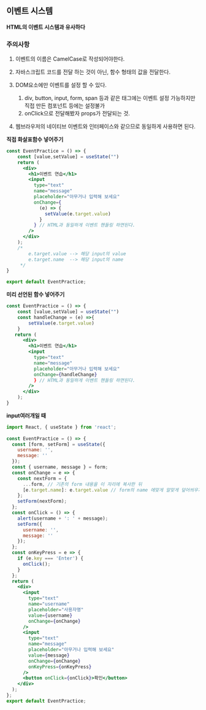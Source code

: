 ## 이벤트 시스템
**HTML의 이벤트 시스템과 유사하다**

### 주의사항
1. 이벤트의 이름은 CamelCase로 작성되어야한다.
2. 자바스크립트 코드를 전달 하는 것이 아닌, 함수 형태의 값을 전달한다.
3. DOM요소에만 이벤트를 설정 할 수 있다.<br>
   1. div, button, input, form, span 등과 같은 태그에는 이벤트 설정 가능하지만 직접 만든 컴포넌트 등에는 설정불가
   2. onClick으로 전달해봤자 props가 전달되는 것.
    
4. 웹브라우저의 네이티브 이벤트와 인터페이스와 같으므로 동일하게 사용하면 된다.
   

**직접 화살표함수 넣어주기** 
```jsx
const EventPractice = () => {
    const [value,setValue] = useState("")
    return (
      <div>
        <h1>이벤트 연습</h1>
        <input
          type="text"
          name="message"
          placeholder="아무거나 입력해 보세요"
          onChange={
            (e) => {
              setValue(e.target.value)
            }
          } // HTML과 동일하게 이벤트 핸들링 하면된다.
        />
      </div>
    );
    /*
        e.target.value --> 해당 input의 value
        e.target.name  --> 해당 input의 name
     */
}

export default EventPractice;
```


**미리 선언된 함수 넣어주기**
```jsx
const EventPractice = () => {
    const [value,setValue] = useState("")
    const handleChange = (e) =>{
        setValue(e.target.value)
    } 
   return (
      <div>
        <h1>이벤트 연습</h1>
        <input
          type="text"
          name="message"
          placeholder="아무거나 입력해 보세요"
          onChange={handleChange}
          } // HTML과 동일하게 이벤트 핸들링 하면된다.
        />
      </div>
    );
}
```
**input여러개일 때**
```jsx
import React, { useState } from 'react';
 
const EventPractice = () => {
  const [form, setForm] = useState({
    username: '',
    message: ''
  });
  const { username, message } = form;
  const onChange = e => {
    const nextForm = {
      ...form, // 기존의 form 내용을 이 자리에 복사한 뒤
      [e.target.name]: e.target.value // form의 name 에맞게 알맞게 덮어씌우기 (input이 여러개이기 때문)
    };
    setForm(nextForm);
  };
  const onClick = () => {
    alert(username + ': ' + message);
    setForm({
      username: '',
      message: ''
    });
  };
  const onKeyPress = e => {
    if (e.key === 'Enter') {
      onClick();
    }
  };
  return (
    <div>
      <input
        type="text"
        name="username"
        placeholder="사용자명"
        value={username}
        onChange={onChange}
      />
      <input
        type="text"
        name="message"
        placeholder="아무거나 입력해 보세요"
        value={message}
        onChange={onChange}
        onKeyPress={onKeyPress}
      />
      <button onClick={onClick}>확인</button>
    </div>
  );
};
export default EventPractice;
```